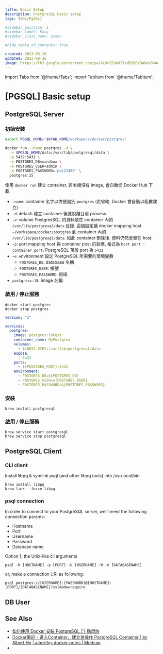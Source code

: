 ```yaml
---
title: Basic Setup
description: PostgreSQL basic setup
tags: [SQL/PgSQL]

#sidebar_position: 1
#sidebar_label: Easy
#sidebar_class_name: green

#hide_table_of_contents: true

created: 2023-08-10
updated: 2023-08-10
image: https://lh3.googleusercontent.com/pw/AL9nZEUA9Ifvd5Z8SXDWkeVB6AC4MPGwnXaL6kBXNPoXwOQQ2jOcZ1Jw_0p8TKK8C3ZX0e67_FOY15eDrm7aaXSQJcKtoUzC80SAQEHsaBy6qS2AqNNs5VUFNXBKm439y_1wkvmDl-PnL8ReojnIumNlEvOXBg=w800-no?authuser=0
---
```


import Tabs from '@theme/Tabs';
import TabItem from '@theme/TabItem';

[PGSQL] Basic setup
===================


PostgreSQL Server
-----------------

<Tabs groupId="target-os">
  <TabItem value="docker" label="docker run" default>

### 初始安裝

```bash title="init.sh"
export PGSQL_HOME="$KYWK_HOME/workspace/docker/postgres"

docker run --name postgres -d \
  -v $PGSQL_HOME/data:/var/lib/postgresql/data \
  -p 5432:5432 \
  -e POSTGRES_DB=sandbox \
  -e POSTGRES_USER=admin \
  -e POSTGRES_PASSWORD='pw123456' \
  postgres:15
```

使用 `docker run` 建立 container, 若本機沒有 image, 會自動從 Docker Hub 下載.
- `—name`: container 名字以方便識別 `postgres` (若省略, Docker 會自動以亂數建立)
- `-d`: `d`etach 建立 container 後就脫離目前 process
- `-v`:  `v`olume PostgresSQL 的資料放在 container 內的 `/var/lib/postgresql/data` 目錄. 
  這個設定讓 docker mapping host `~/workspace/docker/postgres` 到 container 內的 `/var/lib/postgresql/data`. 
  如此 container 刪除後, 資料仍然會留在 host.
- `-p`: `p`ort mapping host 與 container post 的對應, 格式為 `host port : container port`.
  PostgreSQL 預設 port 為 `5432`
- -`e`: `e`nvironment 設定 PostgreSQL 所需要的環境變數
  - `POSTGRES_DB`: database 名稱
  - `POSTGRES_USER`: 帳號
  - `POSTGRES_PASSWORD`: 密碼
- `postgress:15`: image 名稱

### 啟用 / 停止服務

```shell
docker start postgres 
docker stop postgres
```

  </TabItem>
  <TabItem value="docker-compose" label="Docker-Compose">

```yaml title="Docker-compose.yml"
version: "3"

services:
  postgres:
    image: postgres:latest
    container_name: MyPostgres
    volumes:
      - ${HOST_DIR}:/var/lib/postgresql/data
    expose:
      - 5432
    ports:
      - ${POSTGRES_PORT}:5432
    environment:
      - POSTGRES_DB=${POSTGRES_DB}
      - POSTGRES_USER=${POSTGRES_USER}
      - POSTGRES_PASSWORD=${POSTGRES_PASSWORD}
```

  </TabItem>
  <TabItem value="macos" label="MacOS">

### 安裝

```
brew install postgresql
```

### 啟用 / 停止服務

```
brew service start postgresql
brew service stop postgresql
```

  </TabItem>
</Tabs>


PostgreSQL Client
-----------------

### CLI client 

<Tabs groupId="target-os">
  <TabItem value="docker" label="docker exec" default>

  </TabItem>
  <TabItem value="homebrew" label="Homebrew">

Install libpq & symlink psql (and other libpq tools) into /usr/local/bin

```shell
brew install libpq
brew link --force libpq
```

  </TabItem>
</Tabs>

### psql connection 

In order to connect to your PostgreSQL server, we’ll need the following connection params:
- Hostname
- Port
- Username
- Password
- Database name

Option 1, the Unix-like cli arguments

```shell
psql -h [HOSTNAME] -p [PORT] -U [USERNAME] -W -d [DATABASENAME]
```

or, make a connection URI as following:
```shell
psql postgres://[USERNAME]:[PASSWORD]@[HOSTNAME]:[PORT]/[DATABASENAME]?sslmode=require
```


DB User
-------




See Also
--------

- [如何使用 Docker 安裝 PostgreSQL ? | 點燈坊](https://old-oomusou.goodjack.tw/docker/postgres/)
- [Docker筆記 - 進入Container，建立並操作 PostgreSQL Container | by Albert Hg | alberthg-docker-notes | Medium](https://medium.com/alberthg-docker-notes/d221ba39aaec)
- 

